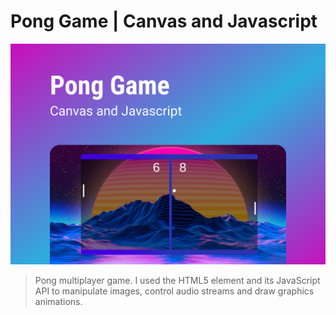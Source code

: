 # Pong Game | Canvas and Javascript

![cover](cover.png)

> Pong multiplayer game. I used the HTML5 <canvas> element and its JavaScript API to manipulate images, control audio streams and draw graphics animations. 
